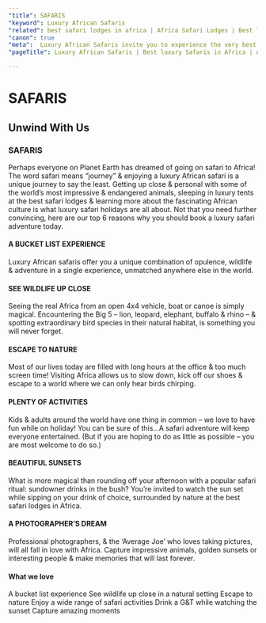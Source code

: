 ```yaml
---
"title": SAFARIS
"keyword": Luxury African Safaris
"related": best safari lodges in africa | Africa Safari Lodges | Best luxury Safaris in africa | Luxury Safaris
"canon": true
"meta":  Luxury African Safaris invite you to experience the very best that African safari lodges have to offer. Let Africa Unwind plan your Bucket List holiday!
"pageTitle": Luxury African Safaris | Best luxury Safaris in Africa | Africa Unwind

---
```


# SAFARIS
## Unwind With Us
### SAFARIS

Perhaps everyone on Planet Earth has dreamed of going on safari to Africa! The word safari means “journey” & enjoying a luxury African safari is a unique journey to say the least.
Getting up close & personal with some of the world’s most impressive & endangered animals, sleeping in luxury tents at the best safari lodges & learning more about the fascinating African culture is what luxury safari holidays are all about.
Not that you need further convincing, here are our top 6 reasons why you should book a luxury safari adventure today.
#### A BUCKET LIST EXPERIENCE
Luxury African safaris offer you a unique combination of opulence, wildlife & adventure in a single experience, unmatched anywhere else in the world.
#### SEE WILDLIFE UP CLOSE
Seeing the real Africa from an open 4x4 vehicle, boat or canoe is simply magical. Encountering the Big 5 – lion, leopard, elephant, buffalo & rhino – & spotting extraordinary bird species in their natural habitat, is something you will never forget.
#### ESCAPE TO NATURE
Most of our lives today are filled with long hours at the office & too much screen time! Visiting Africa allows us to slow down, kick off our shoes & escape to a world where we can only hear birds chirping.
#### PLENTY OF ACTIVITIES
Kids & adults around the world have one thing in common – we love to have fun while on holiday! You can be sure of this...A safari adventure will keep everyone entertained. (But if you are hoping to do as little as possible – you are most welcome to do so.)
#### BEAUTIFUL SUNSETS
What is more magical than rounding off your afternoon with a popular safari ritual: sundowner drinks in the bush? You’re invited to watch the sun set while sipping on your drink of choice, surrounded by nature at the best safari lodges in Africa.
#### A PHOTOGRAPHER’S DREAM
Professional photographers, & the ‘Average Joe’ who loves taking pictures, will all fall in love with Africa. Capture impressive animals, golden sunsets or interesting people & make memories that will last forever.


#### What we love
A bucket list experience
See wildlife up close in a natural setting
Escape to nature
Enjoy a wide range of safari activities
Drink a G&T while watching the sunset
Capture amazing moments
